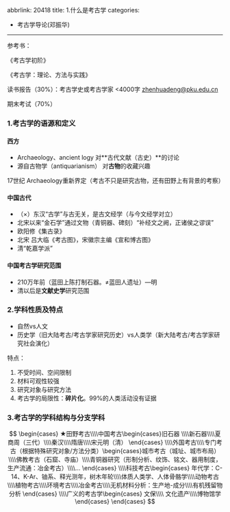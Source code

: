 abbrlink: 20418
title: 1.什么是考古学
categories:
  - 考古学导论(邓振华)
---
参考书：

《考古学初阶》

《考古学：理论、方法与实践》

读书报告（30%）：考古学史或考古学家 <4000字 zhenhuadeng@pku.edu.cn

期末考试（70%）

### 1.考古学的语源和定义

#### 西方

- Archaeology、ancient logy 对**古代文献（古史）**的讨论
- 源自古物学（antiquarianism） 对**古物**的收藏兴趣

17世纪 Archaeology重新界定（考古不只是研究古物，还有田野上有背景的考察）

#### 中国古代

- （×）东汉“古学”与古无关，是古文经学（与今文经学对立）
- 北宋以来“金石学”通过文物（青铜器、碑刻）“补经文之阙，正诸侯之谬误”
- 欧阳修《集古录》
- 北宋 吕大临《考古图》，宋徽宗主编《宣和博古图》
- 清“乾嘉学派”

#### 中国考古学研究范围

- 210万年前（蓝田上陈打制石器。≠蓝田人遗址）—明
- 清以后是**文献史学**研究范围

### 2.学科性质及特点

- 自然vs人文
- 历史学（旧大陆考古/考古学家研究历史）vs人类学（新大陆考古/考古学家研究社会演化）

特点：

1. 不受时间、空间限制
2. 材料可观性较强
3. 研究对象与研究方法
4. 考古学的局限性：**碎片化**。99%的人类活动没有证据

### 3.考古学的学科结构与分支学科

$$
\begin{cases}
★田野考古\\\\中国考古\begin{cases}旧石器
\\\\新石器\\\\夏商周（三代）\\\\秦汉\\\\隋唐\\\\宋元明（清）
\end{cases}
\\\\外国考古\\\\专门考古（根据特殊研究对象/方法分类）\begin{cases}城市考古（城址、城市布局）
\\\\佛教考古（石窟、寺庙）\\\\青铜器研究（形制分析、纹饰、铭文、器用制度，生产流通：冶金考古）\\\\...
\end{cases}
\\\\科技考古\begin{cases}
年代学：C-14、K-Ar、铀系、释光测年，树木年轮\\\\体质人类学、人体骨骼学\\\\动物考古\\\\植物考古\\\\环境考古\\\\冶金考古\\\\无机材料分析：生产地-成分\\\\有机残留物分析
\end{cases}
\\\\广义的考古学\begin{cases}
文保\\\\
文化遗产\\\\博物馆学
\end{cases}
\end{cases}
$$

